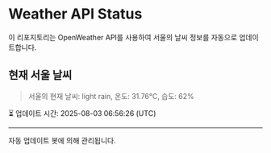 
# Weather API Status

이 리포지토리는 OpenWeather API를 사용하여 서울의 날씨 정보를 자동으로 업데이트합니다.

## 현재 서울 날씨
> 서울의 현재 날씨: light rain, 온도: 31.76°C, 습도: 62%

⏳ 업데이트 시간: 2025-08-03 06:56:26 (UTC)

---
자동 업데이트 봇에 의해 관리됩니다.
